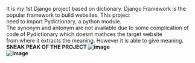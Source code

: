 It is my 1st Django project based on dictionary. Django Framework is the popular framework to build websites. This project<br>
need to import Pydictionary, a python module. <br>
The synonym and antonym are not available due to some complication of code of Pydictionary which doesnt mathces the target website<br>
from where it extracts the meaning. However it is able to give meaning. <br>
<B>SNEAK PEAK OF THE PROJECT <B>
![image](https://github.com/Abhishek182005/Dictionary-Django/assets/164459641/6722d6ed-7532-416f-9b73-81626a4e21c5)
<br>
![image](https://github.com/Abhishek182005/Dictionary-Django/assets/164459641/ad74acef-978e-4771-b12e-63874b6dce38)



